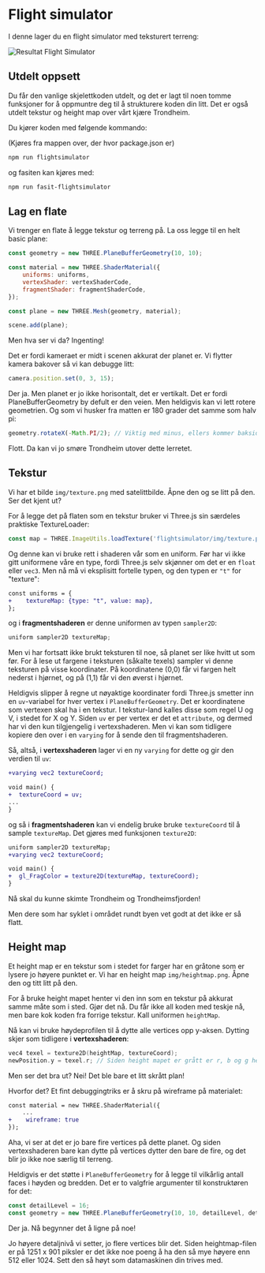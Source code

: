 # Flight simulator

I denne lager du en flight simulator med teksturert terreng:

![Resultat Flight Simulator](./img/TODO.gif)

## Utdelt oppsett

Du får den vanlige skjelettkoden utdelt, og det er lagt til noen tomme funksjoner for å oppmuntre deg til å strukturere koden din litt. Det er også utdelt tekstur og height map over vårt kjære Trondheim.

Du kjører koden med følgende kommando: 

(Kjøres fra mappen over, der hvor package.json er)

```sh
npm run flightsimulator
```

og fasiten kan kjøres med:

```sh
npm run fasit-flightsimulator
```

## Lag en flate

Vi trenger en flate å legge tekstur og terreng på. La oss legge til en helt basic plane:

```javascript
const geometry = new THREE.PlaneBufferGeometry(10, 10);

const material = new THREE.ShaderMaterial({
    uniforms: uniforms,
    vertexShader: vertexShaderCode,
    fragmentShader: fragmentShaderCode,
});

const plane = new THREE.Mesh(geometry, material);

scene.add(plane);
```

Men hva ser vi da? Ingenting!

Det er fordi kameraet er midt i scenen akkurat der planet er. Vi flytter kamera bakover så vi kan debugge litt:

```javascript
camera.position.set(0, 3, 15);
```

Der ja. Men planet er jo ikke horisontalt, det er vertikalt. Det er fordi PlaneBufferGeometry by defult er den veien. Men heldigvis kan vi lett rotere geometrien. Og som vi husker fra matten er 180 grader det samme som halv pi:

```javascript
geometry.rotateX(-Math.PI/2); // Viktig med minus, ellers kommer baksiden opp
```

Flott. Da kan vi jo smøre Trondheim utover dette lerretet. 

## Tekstur

Vi har et bilde `img/texture.png` med satelittbilde. Åpne den og se litt på den. Ser det kjent ut?

For å legge det på flaten som en tekstur bruker vi Three.js sin særdeles praktiske TextureLoader:

```javascript
const map = THREE.ImageUtils.loadTexture('flightsimulator/img/texture.png');
```

Og denne kan vi bruke rett i shaderen vår som en uniform. Før har vi ikke gitt uniformene våre en type, fordi Three.js selv skjønner om det er en `float` eller `vec3`. Men nå må vi eksplisitt fortelle typen, og den typen er `"t"` for "texture":

```diff
const uniforms = {
+    textureMap: {type: "t", value: map},
};
```

og i **fragmentshaderen** er denne uniformen av typen `sampler2D`:

```c
uniform sampler2D textureMap;
```

Men vi har fortsatt ikke brukt teksturen til noe, så planet ser like hvitt ut som før. For å lese ut fargene i teksturen (såkalte texels) sampler vi denne teksturen på visse koordinater. På koordinatene (0,0) får vi fargen helt nederst i hjørnet, og på (1,1) får vi den øverst i hjørnet. 

Heldigvis slipper å regne ut nøyaktige koordinater fordi Three.js smetter inn en `uv`-variabel for hver vertex i `PlaneBufferGeometry`. Det er koordinatene som vertexen skal ha i en tekstur. I tekstur-land kalles disse som regel U og V, i stedet for X og Y. Siden `uv` er per vertex er det et `attribute`, og dermed har vi den kun tilgjengelig i vertexshaderen. Men vi kan som tidligere kopiere den over i en `varying` for å sende den til fragmentshaderen.

Så, altså, i **vertexshaderen** lager vi en ny `varying` for dette og gir den verdien til `uv`:

```diff
+varying vec2 textureCoord;

void main() {
+  textureCoord = uv;
...
}
```

og så i **fragmentshaderen** kan vi endelig bruke bruke `textureCoord` til å sample `textureMap`. Det gjøres med funksjonen `texture2D`: 

```diff
uniform sampler2D textureMap;
+varying vec2 textureCoord;

void main() {
+  gl_FragColor = texture2D(textureMap, textureCoord);
}
```

Nå skal du kunne skimte Trondheim og Trondheimsfjorden!

Men dere som har syklet i området rundt byen vet godt at det ikke er så flatt.

## Height map

Et height map er en tekstur som i stedet for farger har en gråtone som er lysere jo høyere punktet er. Vi har en height map `img/heightmap.png`. Åpne den og titt litt på den.

For å bruke height mapet henter vi den inn som en tekstur på akkurat samme måte som i sted. Gjør det nå. Du får ikke all koden med teskje nå, men bare kok koden fra forrige tekstur. Kall uniformen `heightMap`.

Nå kan vi bruke høydeprofilen til å dytte alle vertices opp y-aksen. Dytting skjer som tidligere i **vertexshaderen**:

```c
vec4 texel = texture2D(heightMap, textureCoord);
newPosition.y = texel.r; // Siden height mapet er grått er r, b og g helt like
```

Men ser det bra ut? Nei! Det ble bare et litt skrått plan! 

Hvorfor det? Et fint debuggingtriks er å skru på wireframe på materialet:

```diff
const material = new THREE.ShaderMaterial({
    ...
+    wireframe: true
});
```

Aha, vi ser at det er jo bare fire vertices på dette planet. Og siden vertexshaderen bare kan dytte på vertices dytter den bare de fire, og det blir jo ikke noe særlig til terreng.

Heldigvis er det støtte i `PlaneBufferGeometry` for å legge til vilkårlig antall faces i høyden og bredden. Det er to valgfrie argumenter til konstruktøren for det:

```javascript
const detailLevel = 16;
const geometry = new THREE.PlaneBufferGeometry(10, 10, detailLevel, detailLevel);
```

Der ja. Nå begynner det å ligne på noe!

Jo høyere detaljnivå vi setter, jo flere vertices blir det. Siden heightmap-filen er på 1251 x 901 piksler er det ikke noe poeng å ha den så mye høyere enn 512 eller 1024. Sett den så høyt som datamaskinen din trives med.